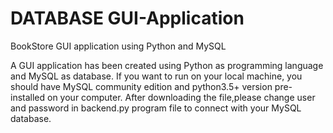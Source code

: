 # DATABASE GUI-Application
BookStore GUI application using Python and MySQL

A GUI application has been created using Python as programming language and MySQL as database.
If you want to run on your local machine, you should have MySQL community edition and python3.5+ version
pre-installed on your computer.
After downloading the file,please change user and password in backend.py program file to connect with your MySQL database.

